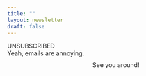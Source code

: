 ```yaml
---
title: ""
layout: newsletter
draft: false
---
```

<div id="next">
    <div id="next-episode">UNSUBSCRIBED</div>
    <div>Yeah, emails are annoying.</div>
  </div>
  <div style="margin-top: 10px"></div>
  <div style="margin-top: 10px; max-width:500px; text-align:center;">
    <div>See you around!</div>
    <div style="margin-top: 30px"></div>
</div>